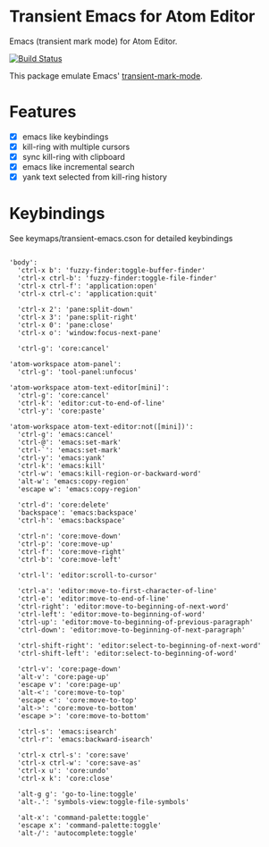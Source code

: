 Transient Emacs for Atom Editor
===============================

Emacs (transient mark mode) for Atom Editor.

[![Build Status](https://travis-ci.org/yasuyuky/transient-emacs.svg)](https://travis-ci.org/yasuyuky/transient-emacs)

This package emulate Emacs'
[transient-mark-mode](http://www.emacswiki.org/emacs/TransientMarkMode).

Features
========

- [x] emacs like keybindings
- [x] kill-ring with multiple cursors
- [x] sync kill-ring with clipboard
- [x] emacs like incremental search
- [x] yank text selected from kill-ring history

Keybindings
===========

See keymaps/transient-emacs.cson for detailed keybindings

```coffee-script

'body':
  'ctrl-x b': 'fuzzy-finder:toggle-buffer-finder'
  'ctrl-x ctrl-b': 'fuzzy-finder:toggle-file-finder'
  'ctrl-x ctrl-f': 'application:open'
  'ctrl-x ctrl-c': 'application:quit'

  'ctrl-x 2': 'pane:split-down'
  'ctrl-x 3': 'pane:split-right'
  'ctrl-x 0': 'pane:close'
  'ctrl-x o': 'window:focus-next-pane'

  'ctrl-g': 'core:cancel'

'atom-workspace atom-panel':
  'ctrl-g': 'tool-panel:unfocus'

'atom-workspace atom-text-editor[mini]':
  'ctrl-g': 'core:cancel'
  'ctrl-k': 'editor:cut-to-end-of-line'
  'ctrl-y': 'core:paste'

'atom-workspace atom-text-editor:not([mini])':
  'ctrl-g': 'emacs:cancel'
  'ctrl-@': 'emacs:set-mark'
  'ctrl-`': 'emacs:set-mark'
  'ctrl-y': 'emacs:yank'
  'ctrl-k': 'emacs:kill'
  'ctrl-w': 'emacs:kill-region-or-backward-word'
  'alt-w': 'emacs:copy-region'
  'escape w': 'emacs:copy-region'

  'ctrl-d': 'core:delete'
  'backspace': 'emacs:backspace'
  'ctrl-h': 'emacs:backspace'

  'ctrl-n': 'core:move-down'
  'ctrl-p': 'core:move-up'
  'ctrl-f': 'core:move-right'
  'ctrl-b': 'core:move-left'

  'ctrl-l': 'editor:scroll-to-cursor'

  'ctrl-a': 'editor:move-to-first-character-of-line'
  'ctrl-e': 'editor:move-to-end-of-line'
  'ctrl-right': 'editor:move-to-beginning-of-next-word'
  'ctrl-left': 'editor:move-to-beginning-of-word'
  'ctrl-up': 'editor:move-to-beginning-of-previous-paragraph'
  'ctrl-down': 'editor:move-to-beginning-of-next-paragraph'

  'ctrl-shift-right': 'editor:select-to-beginning-of-next-word'
  'ctrl-shift-left': 'editor:select-to-beginning-of-word'

  'ctrl-v': 'core:page-down'
  'alt-v': 'core:page-up'
  'escape v': 'core:page-up'
  'alt-<': 'core:move-to-top'
  'escape <': 'core:move-to-top'
  'alt->': 'core:move-to-bottom'
  'escape >': 'core:move-to-bottom'

  'ctrl-s': 'emacs:isearch'
  'ctrl-r': 'emacs:backward-isearch'

  'ctrl-x ctrl-s': 'core:save'
  'ctrl-x ctrl-w': 'core:save-as'
  'ctrl-x u': 'core:undo'
  'ctrl-x k': 'core:close'

  'alt-g g': 'go-to-line:toggle'
  'alt-.': 'symbols-view:toggle-file-symbols'

  'alt-x': 'command-palette:toggle'
  'escape x': 'command-palette:toggle'
  'alt-/': 'autocomplete:toggle'


```
